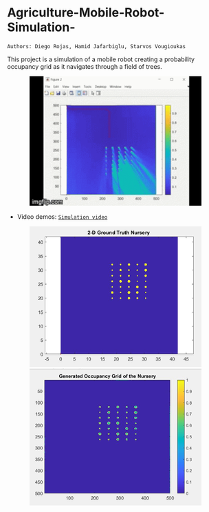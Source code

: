 # Agriculture-Mobile-Robot-Simulation-
```
Authors: Diego Rojas, Hamid Jafarbiglu, Starvos Vougioukas
```
This project is a simulation of a mobile robot creating a probability occupancy grid as it navigates through a field of trees. 

<p align="center">
<img src="https://github.com/Drojas251/Agriculture-Mobile-Robot-Simulation-/blob/master/media/ag_robot.gif" width="400">

- Video demos:
  [`Simulation video`](https://youtu.be/Uv0dmANF4rU)
<p align="center">
<img src="https://github.com/Drojas251/Agriculture-Mobile-Robot-Simulation-/blob/master/media/ground%20truth.JPG" width="400">
<img src="https://github.com/Drojas251/Agriculture-Mobile-Robot-Simulation-/blob/master/media/scanned_image.JPG" width="400">
